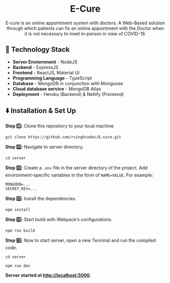 <h1 align="center">E-Cure</h1>

<p align="center">E-cure is an online appointment system with doctors. A Web-Based solution through which patients can fix an online appointment with the Doctor when it is not necessary to meet in-person in view of COVID-19.</p>

## 🚧 Technology Stack

- **Server Enviornment** - NodeJS
- **Backend** - ExpressJS
- **Frontend** - ReactJS, Material UI
- **Programming Language** - TypeScript
- **Database** - MongoDB in conjunction with Mongoose
- **Cloud database service** - MongoDB Atlas
- **Deployment** - Heroku (Backend) & Netlify (Frontend)

## ⬇️ Installation & Set Up

**Step :one::** Clone this repository to your local machine

```
git clone https://github.com/rsinghcodes/E-cure.git
```

**Step :two::** Navigate to server directory.

```
cd server
```

**Step :three::** Create a `.env` file in the server directory of the project. Add environment-specific variables in the form of `NAME=VALUE`. For example:

```
MONGODB=...
SECRET_KEY=...
```

**Step :four::** Install the dependencies.

```
npm install
```

**Step :five::** Start build with Webpack’s configurations.

```
npm run build
```

**Step :six::** Now to start server, open a new Terminal and run the compiled code.

```
cd server
```

```
npm run dev
```

**Server started at [http://localhost:5000](http://localhost:5000).**
